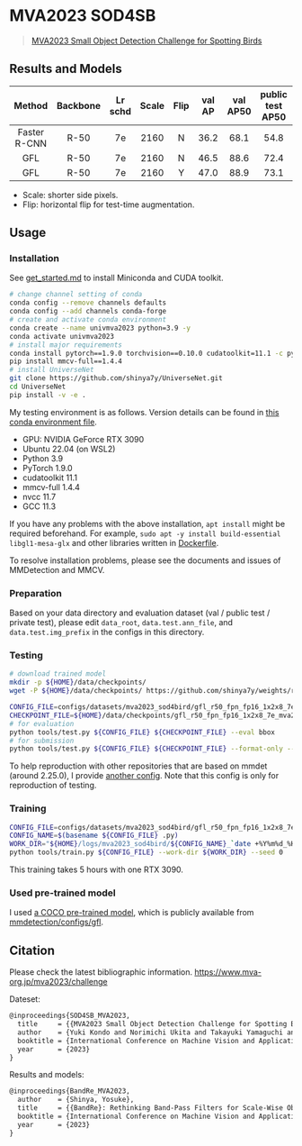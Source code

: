 # MVA2023 SOD4SB

> [MVA2023 Small Object Detection Challenge for Spotting Birds](https://www.mva-org.jp/mva2023/challenge)

<!-- [DATASET] -->

<!--
## Abstract

<div align=center>
<img src=""/>
</div>
-->

## Results and Models

|    Method    | Backbone | Lr schd | Scale | Flip | val AP | val AP50 | public test AP50 |                                 Config                                 |                                                                          Download                                                                           |
| :----------: | :------: | :-----: | :---: | :--: | :----: | :------: | :--------------: | :--------------------------------------------------------------------: | :---------------------------------------------------------------------------------------------------------------------------------------------------------: |
| Faster R-CNN |   R-50   |   7e    | 2160  |  N   |  36.2  |   68.1   |       54.8       | [config](./faster_rcnn_r50_fpn_fp16_1x2x8_7e_mva2023_sod4bird_2160.py) | [model](https://github.com/shinya7y/weights/releases/download/v1.0.3/faster_rcnn_r50_fpn_fp16_1x2x8_7e_mva2023_sod4bird_2160_20230414_epoch_7-89cc4602.pth) |
|     GFL      |   R-50   |   7e    | 2160  |  N   |  46.5  |   88.6   |       72.4       |     [config](./gfl_r50_fpn_fp16_1x2x8_7e_mva2023_sod4bird_2160.py)     |     [model](https://github.com/shinya7y/weights/releases/download/v1.0.3/gfl_r50_fpn_fp16_1x2x8_7e_mva2023_sod4bird_2160_20230415_epoch_7-383174fb.pth)     |
|     GFL      |   R-50   |   7e    | 2160  |  Y   |  47.0  |   88.9   |       73.1       |  [config](./gfl_r50_fpn_fp16_1x2x8_7e_mva2023_sod4bird_2160_test.py)   |     [model](https://github.com/shinya7y/weights/releases/download/v1.0.3/gfl_r50_fpn_fp16_1x2x8_7e_mva2023_sod4bird_2160_20230415_epoch_7-383174fb.pth)     |

- Scale: shorter side pixels.
- Flip: horizontal flip for test-time augmentation.

## Usage

### Installation

See [get_started.md](../../../docs/en/get_started.md) to install Miniconda and CUDA toolkit.

```bash
# change channel setting of conda
conda config --remove channels defaults
conda config --add channels conda-forge
# create and activate conda environment
conda create --name univmva2023 python=3.9 -y
conda activate univmva2023
# install major requirements
conda install pytorch==1.9.0 torchvision==0.10.0 cudatoolkit=11.1 -c pytorch -c conda-forge
pip install mmcv-full==1.4.4
# install UniverseNet
git clone https://github.com/shinya7y/UniverseNet.git
cd UniverseNet
pip install -v -e .
```

My testing environment is as follows.
Version details can be found in [this conda environment file](../../../docs/en/envs/conda_env_universenet_mva2023.yaml).

- GPU: NVIDIA GeForce RTX 3090
- Ubuntu 22.04 (on WSL2)
- Python 3.9
- PyTorch 1.9.0
- cudatoolkit 11.1
- mmcv-full 1.4.4
- nvcc 11.7
- GCC 11.3

If you have any problems with the above installation, `apt install` might be required beforehand.
For example, `sudo apt -y install build-essential libgl1-mesa-glx` and other libraries written in [Dockerfile](../../../docker/Dockerfile).

To resolve installation problems, please see the documents and issues of MMDetection and MMCV.

### Preparation

Based on your data directory and evaluation dataset (val / public test / private test),
please edit `data_root`, `data.test.ann_file`, and `data.test.img_prefix` in the configs in this directory.

### Testing

```bash
# download trained model
mkdir -p ${HOME}/data/checkpoints/
wget -P ${HOME}/data/checkpoints/ https://github.com/shinya7y/weights/releases/download/v1.0.3/gfl_r50_fpn_fp16_1x2x8_7e_mva2023_sod4bird_2160_20230415_epoch_7-383174fb.pth

CONFIG_FILE=configs/datasets/mva2023_sod4bird/gfl_r50_fpn_fp16_1x2x8_7e_mva2023_sod4bird_2160_test.py
CHECKPOINT_FILE=${HOME}/data/checkpoints/gfl_r50_fpn_fp16_1x2x8_7e_mva2023_sod4bird_2160_20230415_epoch_7-383174fb.pth
# for evaluation
python tools/test.py ${CONFIG_FILE} ${CHECKPOINT_FILE} --eval bbox
# for submission
python tools/test.py ${CONFIG_FILE} ${CHECKPOINT_FILE} --format-only --eval-options jsonfile_prefix=results
```

To help reproduction with other repositories that are based on mmdet (around 2.25.0), I provide [another config](./gfl_r50_fpn_fp16_1x2x8_7e_mva2023_sod4bird_2160_test_whole_config.py).
Note that this config is only for reproduction of testing.

### Training

```bash
CONFIG_FILE=configs/datasets/mva2023_sod4bird/gfl_r50_fpn_fp16_1x2x8_7e_mva2023_sod4bird_2160.py
CONFIG_NAME=$(basename ${CONFIG_FILE} .py)
WORK_DIR="${HOME}/logs/mva2023_sod4bird/${CONFIG_NAME}_`date +%Y%m%d_%H%M%S`"
python tools/train.py ${CONFIG_FILE} --work-dir ${WORK_DIR} --seed 0
```

This training takes 5 hours with one RTX 3090.

### Used pre-trained model

I used [a COCO pre-trained model](http://download.openmmlab.com/mmdetection/v2.0/gfl/gfl_r50_fpn_1x_coco/gfl_r50_fpn_1x_coco_20200629_121244-25944287.pth),
which is publicly available from [mmdetection/configs/gfl](https://github.com/open-mmlab/mmdetection/tree/v2.25.0/configs/gfl).

## Citation

Please check the latest bibliographic information. https://www.mva-org.jp/mva2023/challenge

Dateset:

```latex
@inproceedings{SOD4SB_MVA2023,
  title     = {{MVA2023 Small Object Detection Challenge for Spotting Birds: Dataset, Methods, and Results}},
  author    = {Yuki Kondo and Norimichi Ukita and Takayuki Yamaguchi and Hao-Yu Hou and Mu-Yi Shen and Chia-Chi Hsu and En-Ming Huang and Yu-Chen Huang and Yu-Cheng Xia and Chien-Yao Wang and Chun-Yi Lee and Da Huo and Marc A. Kastner and Tingwei Liu and Yasutomo Kawanishi and Takatsugu Hirayama and Takahiro Komamizu and Ichiro Ide and Yosuke Shinya and Xinyao Liu and Guang Liang and Syusuke Yasui},
  booktitle = {International Conference on Machine Vision and Applications (MVA)},
  year      = {2023}
}
```

Results and models:

```latex
@inproceedings{BandRe_MVA2023,
  author    = {Shinya, Yosuke},
  title     = {{BandRe}: Rethinking Band-Pass Filters for Scale-Wise Object Detection Evaluation},
  booktitle = {International Conference on Machine Vision and Applications (MVA)},
  year      = {2023}
}
```
